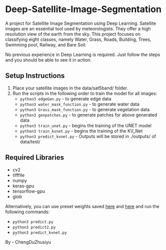 # Deep-Satellite-Image-Segmentation

A project for Satellite Image Segmentation using Deep Learning. Satellite images are an essential tool used by meteorologists. They offer a high resolution view of the earth from the sky. This project focuses on classifying eight classes, namely Water, Grass, Roads, Building, Trees, Swimming pool, Railway, and Bare Soil.

No previous experience in Deep Learning is required. Just follow the steps and you should be able to see it in action.

## Setup Instructions

1. Place your satellite images in the data/sat5band/ folder.
2. Run the scripts in the following order to train the model for all images:
   - `python3 edgeGen.py` - to generate edge data
   - `python3 water_mask_function.py` - to generate water data
   - `python3 Grass_mask_function.py` - to generate vegetation data
   - `python3 genpatches.py` - to generate patches for above generated data
   - `python3 train_unet.py` - begins the training of the UNET model
   - `python3 train_kvnet.py` - begins the training of the KV_Net
   - `python3 predict_kvnet.py` - Outputs will be stored in ./outputs/ of data/test/

## Required Libraries
  - cv2
  - tifffile
  - numpy
  - keras-gpu
  - tensorflow-gpu
  - glob

Alternatively, you can use preset weights saved [here](https://drive.google.com/file/d/10xldHiPczByAbWKMJ3Ov0uusbUY5Ve53/view?usp=sharing) and [here](https://drive.google.com/file/d/1qXzXAAYm0G6z9SaiLtbc1vEqh3E-qS2N/view?usp=sharing) and run the following commands:
   - `python3 predict.py`
   - `python3 predict2.py`
   - `python3 predict_kvnet.py`


By - ChengDuZhusiyu